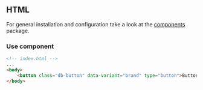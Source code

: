 ## HTML

For general installation and configuration take a look at the [components](https://www.npmjs.com/package/@db-ux/core-components) package.

### Use component

```html index.html
<!-- index.html -->
...
<body>
	<button class="db-button" data-variant="brand" type="button">Button</button>
</body>
```

